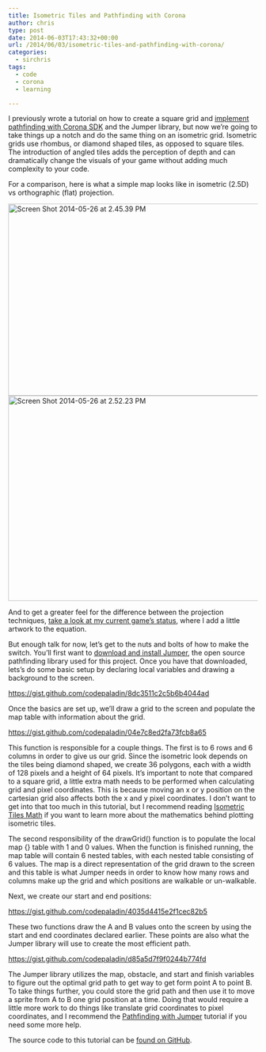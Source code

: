 ```yaml
---
title: Isometric Tiles and Pathfinding with Corona
author: chris
type: post
date: 2014-06-03T17:43:32+00:00
url: /2014/06/03/isometric-tiles-and-pathfinding-with-corona/
categories:
  - sirchris
tags:
  - code
  - corona
  - learning

---
```

I previously wrote a tutorial on how to create a square grid and [implement pathfinding with Corona SDK][1] and the Jumper library, but now we&#8217;re going to take things up a notch and do the same thing on an isometric grid. Isometric grids use rhombus, or diamond shaped tiles, as opposed to square tiles. The introduction of angled tiles adds the perception of depth and can dramatically change the visuals of your game without adding much complexity to your code.

<!--more-->

For a comparison, here is what a simple map looks like in isometric (2.5D) vs orthographic (flat) projection.

<div class="inlineimg">
  <img src="http://localhost:8888/wp-content/uploads/2014/05/Screen-Shot-2014-05-26-at-2.45.39-PM-1.png" alt="Screen Shot 2014-05-26 at 2.45.39 PM" width="787" height="388" class="alignnone size-full wp-image-583" srcset="http://localhost:8888/wp-content/uploads/2014/05/Screen-Shot-2014-05-26-at-2.45.39-PM-1.png 787w, http://localhost:8888/wp-content/uploads/2014/05/Screen-Shot-2014-05-26-at-2.45.39-PM-1-300x148.png 300w, http://localhost:8888/wp-content/uploads/2014/05/Screen-Shot-2014-05-26-at-2.45.39-PM-1-768x379.png 768w" sizes="(max-width: 787px) 100vw, 787px" />
</div>

<div class="inlineimg">
  <img src="http://localhost:8888/wp-content/uploads/2014/05/Screen-Shot-2014-05-26-at-2.52.23-PM-1.png" alt="Screen Shot 2014-05-26 at 2.52.23 PM" width="787" height="415" class="alignnone size-full wp-image-584" srcset="http://localhost:8888/wp-content/uploads/2014/05/Screen-Shot-2014-05-26-at-2.52.23-PM-1.png 787w, http://localhost:8888/wp-content/uploads/2014/05/Screen-Shot-2014-05-26-at-2.52.23-PM-1-300x158.png 300w, http://localhost:8888/wp-content/uploads/2014/05/Screen-Shot-2014-05-26-at-2.52.23-PM-1-768x405.png 768w" sizes="(max-width: 787px) 100vw, 787px" />
</div>

And to get a greater feel for the difference between the projection techniques, [take a look at my current game&#8217;s status](), where I add a little artwork to the equation.

But enough talk for now, let&#8217;s get to the nuts and bolts of how to make the switch. You&#8217;ll first want to [download and install Jumper][2], the open source pathfinding library used for this project. Once you have that downloaded, lets&#8217;s do some basic setup by declaring local variables and drawing a background to the screen.

https://gist.github.com/codepaladin/8dc3511c2c5b6b4044ad

Once the basics are set up, we&#8217;ll draw a grid to the screen and populate the map table with information about the grid.

https://gist.github.com/codepaladin/04e7c8ed2fa73fcb8a65

This function is responsible for a couple things. The first is to 6 rows and 6 columns in order to give us our grid. Since the isometric look depends on the tiles being diamond shaped, we create 36 polygons, each with a width of 128 pixels and a height of 64 pixels. It&#8217;s important to note that compared to a square grid, a little extra math needs to be performed when calculating grid and pixel coordinates. This is because moving an x or y position on the cartesian grid also affects both the x and y pixel coordinates. I don&#8217;t want to get into that too much in this tutorial, but I recommend reading [Isometric Tiles Math][3] if you want to learn more about the mathematics behind plotting isometric tiles.

The second responsibility of the drawGrid() function is to populate the local map {} table with 1 and 0 values. When the function is finished running, the map table will contain 6 nested tables, with each nested table consisting of 6 values. The map is a direct representation of the grid drawn to the screen and this table is what Jumper needs in order to know how many rows and columns make up the grid and which positions are walkable or un-walkable.

Next, we create our start and end positions:

https://gist.github.com/codepaladin/4035d4415e2f1cec82b5

These two functions draw the A and B values onto the screen by using the start and end coordinates declared earlier. These points are also what the Jumper library will use to create the most efficient path.

https://gist.github.com/codepaladin/d85a5d7f9f0244b774fd

The Jumper library utilizes the map, obstacle, and start and finish variables to figure out the optimal grid path to get way to get form point A to point B. To take things further, you could store the grid path and then use it to move a sprite from A to B one grid position at a time. Doing that would require a little more work to do things like translate grid coordinates to pixel coordinates, and I recommend the [Pathfinding with Jumper][4] tutorial if you need some more help.

The source code to this tutorial can be [found on GitHub][5].

 [1]: http://battleofbrothers.com/sirchris/pathfinding-in-corona-with-jumper-and-a-star
 [2]: https://github.com/Yonaba/Jumper
 [3]: http://clintbellanger.net/articles/isometric_math/
 [4]: http://masteringcoronasdk.com/jumper-pathfinding-tutorial-a/
 [5]: https://github.com/codepaladin/Jumper-Isometric
